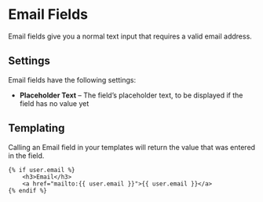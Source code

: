 # Email Fields

Email fields give you a normal text input that requires a valid email address.

## Settings

Email fields have the following settings:

* **Placeholder Text** – The field’s placeholder text, to be displayed if the field has no value yet

## Templating

Calling an Email field in your templates will return the value that was entered in the field.

```twig
{% if user.email %}
    <h3>Email</h3>
    <a href="mailto:{{ user.email }}">{{ user.email }}</a>
{% endif %}
```
